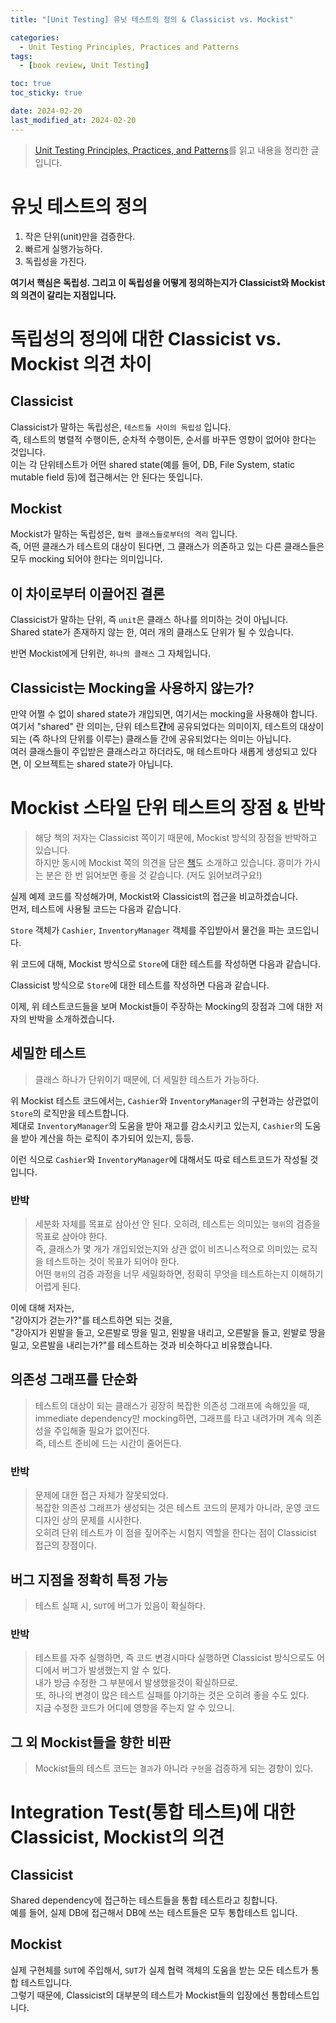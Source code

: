 ```yaml
---
title: "[Unit Testing] 유닛 테스트의 정의 & Classicist vs. Mockist"

categories:
  - Unit Testing Principles, Practices and Patterns
tags:
  - [book review, Unit Testing]

toc: true
toc_sticky: true

date: 2024-02-20
last_modified_at: 2024-02-20
---
```


> [Unit Testing Principles, Practices, and Patterns](https://www.amazon.com/Unit-Testing-Principles-Practices-Patterns/dp/1617296279)를 읽고 내용을 정리한 글입니다.

# 유닛 테스트의 정의

1. 작은 단위(unit)만을 검증한다.
2. 빠르게 실행가능하다.
3. 독립성을 가진다.

**여기서 핵심은 독립성. 그리고 이 독립성을 어떻게 정의하는지가 Classicist와 Mockist의 의견이 갈리는 지점입니다.**

# 독립성의 정의에 대한 Classicist vs. Mockist 의견 차이

## Classicist

Classicist가 말하는 독립성은, `테스트들 사이의 독립성` 입니다.  
즉, 테스트의 병렬적 수행이든, 순차적 수행이든, 순서를 바꾸든 영향이 없어야 한다는 것입니다.  
이는 각 단위테스트가 어떤 shared state(예를 들어, DB, File System, static mutable field 등)에 접근해서는 안 된다는 뜻입니다.

## Mockist

Mockist가 말하는 독립성은, `협력 클래스들로부터의 격리` 입니다.  
즉, 어떤 클래스가 테스트의 대상이 된다면, 그 클래스가 의존하고 있는 다른 클래스들은 모두 mocking 되어야 한다는 의미입니다.

## 이 차이로부터 이끌어진 결론

Classicist가 말하는 단위, 즉 `unit`은 클래스 하나를 의미하는 것이 아닙니다.  
Shared state가 존재하지 않는 한, 여러 개의 클래스도 단위가 될 수 있습니다.

반면 Mockist에게 단위란, `하나의 클래스` 그 자체입니다.

## Classicist는 Mocking을 사용하지 않는가?

만약 어쩔 수 없이 shared state가 개입되면, 여기서는 mocking을 사용해야 합니다.  
여기서 "shared" 란 의미는, 단위 테스트**간**에 공유되었다는 의미이지, 테스트의 대상이 되는 (즉 하나의 단위를 이루는) 클래스들 간에 공유되었다는 의미는 아닙니다.  
여러 클래스들이 주입받은 클래스라고 하더라도, 매 테스트마다 새롭게 생성되고 있다면, 이 오브젝트는 shared state가 아닙니다.

# Mockist 스타일 단위 테스트의 장점 & 반박

> 해당 책의 저자는 Classicist 쪽이기 때문에, Mockist 방식의 장점을 반박하고 있습니다.  
> 하지만 동시에 Mockist 쪽의 의견을 담은 [책](https://www.amazon.com/Growing-Object-Oriented-Software-Guided-Tests/dp/0321503627/ref=sr_1_1?crid=2YGT33LDSTSMA&dib=eyJ2IjoiMSJ9.NmnWLiDJQPuJFhP-14EkBOikcnkuBuB9YNjsZNcP0GLGjHj071QN20LucGBJIEps.WleK2QX2QpV94_GTv8ehtwCTAy2oG26xHnpEo747zyA&dib_tag=se&keywords=Growing+Object-Oriented+Software%2C+Guided+by+Tests&qid=1708361281&sprefix=growing+object-oriented+software%2C+guided+by+tests%2Caps%2C260&sr=8-1)도 소개하고 있습니다. 흥미가 가시는 분은 한 번 읽어보면 좋을 것 같습니다. (저도 읽어보려구요!)

실제 예제 코드를 작성해가며, Mockist와 Classicist의 접근을 비교하겠습니다.  
먼저, 테스트에 사용될 코드는 다음과 같습니다.

<script src="https://gist.github.com/shyeokchoi/aaab48fea4b8138b26a21e36dfc69e42.js"></script>
<script src="https://gist.github.com/shyeokchoi/cab9c55ed8900a15f73847c6c0c7bdc2.js"></script>
<script src="https://gist.github.com/shyeokchoi/ac29adb100c659c9866e8f85c0978a9f.js"></script>

`Store` 객체가 `Cashier`, `InventoryManager` 객체를 주입받아서 물건을 파는 코드입니다.

위 코드에 대해, Mockist 방식으로 `Store`에 대한 테스트를 작성하면 다음과 같습니다.

<script src="https://gist.github.com/shyeokchoi/e9c431f1607f18319f72ea3e67aecd6c.js"></script>

Classicist 방식으로 `Store`에 대한 테스트를 작성하면 다음과 같습니다.

<script src="https://gist.github.com/shyeokchoi/ab6b9a2977a257c9e16fa01f281f4b62.js"></script>

이제, 위 테스트코드들을 보며 Mockist들이 주장하는 Mocking의 장점과 그에 대한 저자의 반박을 소개하겠습니다.

## 세밀한 테스트

> 클래스 하나가 단위이기 때문에, 더 세밀한 테스트가 가능하다.

위 Mockist 테스트 코드에서는, `Cashier`와 `InventoryManager`의 구현과는 상관없이 `Store`의 로직만을 테스트합니다.  
제대로 `InventoryManager`의 도움을 받아 재고를 감소시키고 있는지, `Cashier`의 도움을 받아 계산을 하는 로직이 추가되어 있는지, 등등.

이런 식으로 `Cashier`와 `InventoryManager`에 대해서도 따로 테스트코드가 작성될 것입니다.

### 반박

> 세분화 자체를 목표로 삼아선 안 된다. 오히려, 테스트는 의미있는 `행위`의 검증을 목표로 삼아야 한다.  
> 즉, 클래스가 몇 개가 개입되었는지와 상관 없이 비즈니스적으로 의미있는 로직을 테스트하는 것이 목표가 되어야 한다.  
> 어떤 `행위`의 검증 과정을 너무 세밀화하면, 정확히 무엇을 테스트하는지 이해하기 어렵게 된다.

이에 대해 저자는,  
"강아지가 걷는가?"를 테스트하면 되는 것을,  
"강아지가 왼발을 들고, 오른발로 땅을 밀고, 왼발을 내리고, 오른발을 들고, 왼발로 땅을 밀고, 오른발을 내리는가?"를 테스트하는 것과 비슷하다고 비유했습니다.

## 의존성 그래프를 단순화

> 테스트의 대상이 되는 클래스가 굉장히 복잡한 의존성 그래프에 속해있을 때, immediate dependency만 mocking하면, 그래프를 타고 내려가며 계속 의존성을 주입해줄 필요가 없어진다.  
> 즉, 테스트 준비에 드는 시간이 줄어든다.

### 반박

> 문제에 대한 접근 자체가 잘못되었다.  
> 복잡한 의존성 그래프가 생성되는 것은 테스트 코드의 문제가 아니라, 운영 코드 디자인 상의 문제를 시사한다.  
> 오히려 단위 테스트가 이 점을 짚어주는 시험지 역할을 한다는 점이 Classicist 접근의 장점이다.

## 버그 지점을 정확히 특정 가능

> 테스트 실패 시, `SUT`에 버그가 있음이 확실하다.

### 반박

> 테스트를 자주 실행하면, 즉 코드 변경시마다 실행하면 Classicist 방식으로도 어디에서 버그가 발생했는지 알 수 있다.  
> 내가 방금 수정한 그 부분에서 발생했을것이 확실하므로.  
> 또, 하나의 변경이 많은 테스트 실패를 야기하는 것은 오히려 좋을 수도 있다.  
> 지금 수정한 코드가 어디에 영향을 주는지 알 수 있으니.

## 그 외 Mockist들을 향한 비판

> Mockist들의 테스트 코드는 `결과`가 아니라 `구현`을 검증하게 되는 경향이 있다.

# Integration Test(통합 테스트)에 대한 Classicist, Mockist의 의견

## Classicist

Shared dependency에 접근하는 테스트들을 통합 테스트라고 칭합니다.  
예를 들어, 실제 DB에 접근해서 DB에 쓰는 테스트들은 모두 통합테스트 입니다.

## Mockist

실제 구현체를 `SUT`에 주입해서, `SUT`가 실제 협력 객체의 도움을 받는 모든 테스트가 통합 테스트입니다.  
그렇기 때문에, Classicist의 대부분의 테스트가 Mockist들의 입장에선 통합테스트입니다.
